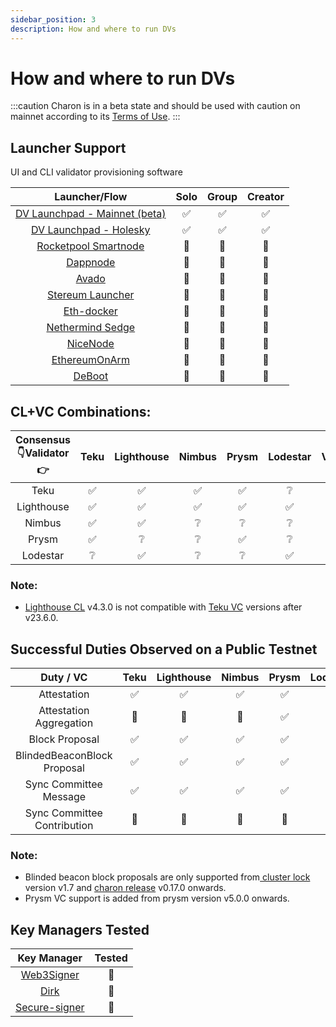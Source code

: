 ```yaml
---
sidebar_position: 3
description: How and where to run DVs
---
```


# How and where to run DVs

:::caution
Charon is in a beta state and should be used with caution on mainnet according to its [Terms of Use](https://obol.tech/terms.pdf).
:::


## Launcher Support
UI and CLI validator provisioning software

| Launcher/Flow         |    Solo             | Group              | Creator           |
|:---------------------:|:----------------:|:------------------:|:-----------------:|
|[DV Launchpad - Mainnet (beta)](../dvl/intro.md)|:white_check_mark:|:white_check_mark:|:white_check_mark:|
|[DV Launchpad - Holesky](../dvl/intro.md)|:white_check_mark:|:white_check_mark:|:white_check_mark:|
|[Rocketpool Smartnode](https://github.com/rocket-pool/smartnode)|:red_circle:|:construction:|:red_circle:|
|[Dappnode](https://github.com/dappnode/DAppNodePackage-obol-distributed-validator-goerli)|:red_circle:|:construction:|:construction:|
|[Avado](https://ava.do/)|:construction:|:construction:|:red_circle:|
|[Stereum Launcher](https://stereum.net/)|:construction:|:red_circle:|:red_circle:|
|[Eth-docker](https://eth-docker.net/)|:red_circle:|:construction:|:red_circle:|
|[Nethermind Sedge](https://github.com/NethermindEth/sedge)|:red_circle:|:construction:|:red_circle:|
|[NiceNode](https://www.nicenode.xyz/)|:red_circle:|:red_circle:|:red_circle:|
|[EthereumOnArm](https://ethereum-on-arm-documentation.readthedocs.io/en/latest/)|:red_circle:|:construction:|:red_circle:|
|[DeBoot](https://github.com/awmacpherson/deboot)|:red_circle:|:red_circle:|:red_circle:|


## CL+VC Combinations:
|Consensus:point_down:Validator:point_right:| Teku     | Lighthouse | Nimbus     | Prysm     | Lodestar   | Vouch     |
|:------------:|:--------:|:----------:|:----------:|:---------:|:----------:|:---------:|
|Teku       |:white_check_mark:|:white_check_mark:|:white_check_mark:|:white_check_mark:|:grey_question:|:white_check_mark:|
|Lighthouse |:white_check_mark:|:white_check_mark:|:white_check_mark:|:white_check_mark:|:white_check_mark:|:white_check_mark:|
|Nimbus     |:white_check_mark:|:white_check_mark:|:grey_question:|:grey_question:|:grey_question:|:grey_question:|
|Prysm      |:white_check_mark:|:grey_question:|:grey_question:|:white_check_mark:|:grey_question:|:grey_question:|
|Lodestar   |:grey_question:|:white_check_mark:|:grey_question:|:grey_question:|:white_check_mark:|:white_check_mark:|


### Note:
  <ul>
    <li><a href="https://github.com/sigp/lighthouse"> Lighthouse CL</a> v4.3.0 is not compatible with <a href="https://github.com/Consensys/teku">Teku VC</a> versions after v23.6.0.</li>
  </ul>

## Successful Duties Observed on a Public Testnet 
| Duty / VC    | Teku     | Lighthouse | Nimbus     | Prysm     | Lodestar   | Vouch     |
|:------------:|:--------:|:----------:|:----------:|:---------:|:----------:|:---------:|
|Attestation|:white_check_mark:|:white_check_mark:|:white_check_mark:|:white_check_mark:|:white_check_mark:|:white_check_mark:|
|Attestation Aggregation|:construction:|:construction:|:construction:|:white_check_mark:|:white_check_mark:|:red_circle:|
|Block Proposal|:white_check_mark:|:white_check_mark:|:white_check_mark:|:white_check_mark:|:white_check_mark:|:white_check_mark:|
|BlindedBeaconBlock Proposal|:white_check_mark:|:white_check_mark:|:white_check_mark:|:white_check_mark:|:white_check_mark:|:red_circle:|
|Sync Committee Message|:white_check_mark:|:white_check_mark:|:white_check_mark:|:white_check_mark:|:white_check_mark:|:white_check_mark:|
|Sync Committee Contribution|:construction:|:construction:|:construction:|:construction:|:white_check_mark:|:red_circle:|

### Note:
  <ul>
    <li>Blinded beacon block proposals are only supported from<a href="https://github.com/ObolNetwork/charon/blob/main/docs/configuration.md#cluster-config-change-log"> cluster lock</a> version v1.7 and <a href="https://github.com/ObolNetwork/charon/releases"> charon release</a> v0.17.0 onwards.</li>
    <li>Prysm VC support is added from prysm version v5.0.0 onwards.</li>
  </ul>



## Key Managers Tested
| Key Manager           | Tested           |
|:---------------------:|:----------------:|
|[Web3Signer](https://github.com/Consensys/web3signer)|:construction:    |
|[Dirk](https://github.com/attestantio/dirk/)|:red_circle:      |
|[Secure-signer](https://github.com/PufferFinance/secure-signer)|:construction:    |

